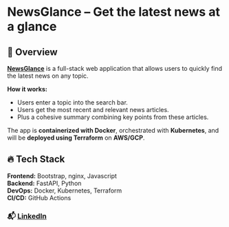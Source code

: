 # **NewsGlance** – Get the latest news at a glance

## 📰 **Overview**  
[**NewsGlance**](http://34.147.77.24:8080/) is a full-stack web application that allows users to quickly find the latest news on any topic.  

**How it works:**  
- Users enter a topic into the search bar.  
- Users get the most recent and relevant news articles.  
- Plus a cohesive summary combining key points from these articles.  

The app is **containerized with Docker**, orchestrated with **Kubernetes**, and will be **deployed using Terraform** on **AWS/GCP**.

## 🔥 **Tech Stack**

**Frontend:** Bootstrap, nginx, Javascript  
**Backend:** FastAPI, Python  
**DevOps:** Docker, Kubernetes, Terraform  
**CI/CD:** GitHub Actions

### 📬 [LinkedIn](https://www.linkedin.com/in/tianshuai-lu-ba313221a/)
